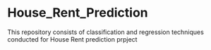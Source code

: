 # House_Rent_Prediction
This repository consists of classification and regression techniques conducted for House Rent prediction prpject
